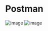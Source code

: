 # Postman
![image](https://user-images.githubusercontent.com/113555077/208973010-88e5b192-8bfb-4d53-b709-3a83ef495e45.png)
![image](https://user-images.githubusercontent.com/113555077/208973816-626d9c77-7bb0-43c7-b5e4-a624456444cd.png)
